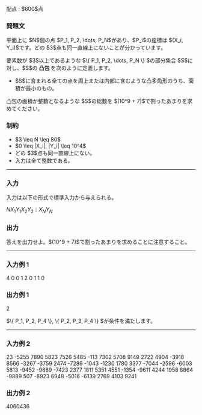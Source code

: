 
<div>

<span>

<span>

<p>
配点 : $600$点
</p>

<div>

<section>

### **問題文**

<p>
平面上に $N$個の点 $P_1, P_2, \dots, P_N$があり、$P_i$の座標は $(X_i, Y_i)$です。どの $3$点も同一直線上にないことが分かっています。
</p>

<p>
要素数が $3$以上であるような $\{ P_1, P_2, \dots, P_N \} $の部分集合 $S$に対し、$S$の
<strong>
凸包
</strong>
を次のように定義します。
</p>

<ul>

<li>
$S$に含まれる全ての点を周上または内部に含むような凸多角形のうち、面積が最小のもの。
</li>

</ul>

<p>
凸包の面積が整数となるような $S$の総数を $(10^9 + 7)$で割ったあまりを求めてください。
</p>

</section>

</div>

<div>

<section>

### **制約**

<ul>

<li>
$3 \leq N \leq 80$
</li>

<li>
$0 \leq |X_i|, |Y_i| \leq 10^4$
</li>

<li>
どの $3$点も同一直線上にない。
</li>

<li>
入力は全て整数である。
</li>

</ul>

</section>

</div>

---

<div>

<div>

<section>

### **入力**

<p>
入力は以下の形式で標準入力から与えられる。
</p>

<div>

$N$$X_1$$Y_1$$X_2$$Y_2$$\vdots$$X_N$$Y_N$
</div>

</section>

</div>

<div>

<section>

### **出力**

<p>
答えを出力せよ。$(10^9 + 7)$で割ったあまりを求めることに注意すること。
</p>

</section>

</div>

</div>

---

<div>

<section>

### **入力例 1**

<div>

4
0 0
1 2
0 1
1 0

</div>

</section>

</div>

<div>

<section>

### **出力例 1**

<div>

2

</div>

<p>
$\{ P_1, P_2, P_4 \}, \{ P_2, P_3, P_4 \} $が条件を満たします。
</p>

</section>

</div>

---

<div>

<section>

### **入力例 2**

<div>

23
-5255 7890
5823 7526
5485 -113
7302 5708
9149 2722
4904 -3918
8566 -3267
-3759 2474
-7286 -1043
-1230 1780
3377 -7044
-2596 -6003
5813 -9452
-9889 -7423
2377 1811
5351 4551
-1354 -9611
4244 1958
8864 -9889
507 -8923
6948 -5016
-6139 2769
4103 9241

</div>

</section>

</div>

<div>

<section>

### **出力例 2**

<div>

4060436

</div>

</section>

</div>

</span>

</span>

</div>
